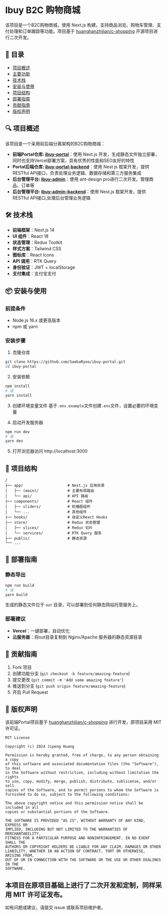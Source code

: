 # Ibuy B2C 购物商城

该项目是一个B2C购物商城，使用 Next.js 构建，支持商品浏览、购物车管理、支付处理和订单跟踪等功能。项目基于 [huanghanzhilian/c-shopping](https://github.com/huanghanzhilian/c-shopping) 开源项目进行二次开发。

## 📑 目录

- [项目概述](#项目概述)
- [主要功能](#主要功能)
- [技术栈](#技术栈)
- [安装与使用](#安装与使用)
- [项目结构](#项目结构)
- [部署指南](#部署指南)
- [贡献指南](#贡献指南)
- [版权声明](#版权声明)

## 🔍 项目概述

该项目是一个采用前后端分离架构的B2C购物商城：
- **前端Portal仓库: [ibuy-portal](https://github.com/SaebaRyoo/ibuy-portal)**：使用 Next.js 开发，生成静态文件独立部署，同时也支持Vercel部署方案，具有优秀的性能和SEO友好的特性
- **Portal后端仓库: [ibuy-portal-backend](https://github.com/SaebaRyoo/ibuy-portal-backend)**：使用 Nest.js 框架开发，提供RESTful API接口，负责处理业务逻辑、数据存储和第三方服务集成
- **后台管理平台: [ibuy-admin](https://github.com/SaebaRyoo/ibuy-admin-backend)**：使用 ant-design pro进行二次开发。管理商品、订单等
- **后台管理平台: [ibuy-admin-backend](https://github.com/SaebaRyoo/ibuy-admin-backend)**：使用 Nest.js 框架开发，提供RESTful API接口,处理后台管理业务逻辑


## 🛠️ 技术栈
- **前端框架**：Next.js 14
- **UI 组件**：React 18
- **状态管理**：Redux Toolkit
- **样式方案**：Tailwind CSS
- **图标库**：React Icons
- **API 调用**：RTK Query
- **身份验证**：JWT + localStorage
- **支付集成**：支付宝支付

## 📦 安装与使用

### 前提条件

- Node.js 16.x 或更高版本
- npm 或 yarn

### 安装步骤

1. 克隆仓库
```bash
git clone https://github.com/SaebaRyoo/ibuy-portal.git
cd ibuy-portal
```

2. 安装依赖
```bash
npm install
# 或
yarn install
```

3. 创建环境变量文件
基于`.env.example`文件创建`.env`文件，设置必要的环境变量

4. 启动开发服务器
```bash
npm run dev
# 或
yarn dev
```

5. 打开浏览器访问 http://localhost:3000

## 📁 项目结构

```
/
├── app/                    # Next.js 应用目录
│   ├── (main)/             # 主要布局路由
│   └── api/                # API 路由
├── components/             # React 组件
│   ├── sliders/            # 轮播图组件
│   └── ...                 # 其他组件
├── hooks/                  # 自定义React Hooks
├── store/                  # Redux 状态管理
│   ├── slices/             # Redux 切片
│   └── services/           # RTK Query 服务
├── public/                 # 静态资源
└── ...
```

## 🚀 部署指南

### 静态导出

```bash
npm run build
# 或
yarn build
```

生成的静态文件位于 `out` 目录，可以部署到任何静态网站托管服务上。

### 部署建议

- **Vercel**：一键部署，自动优化
- **云服务器**：将out目录复制到 Nginx/Apache 服务器的静态资源目录

## 👥 贡献指南

1. Fork 项目
2. 创建功能分支 (`git checkout -b feature/amazing-feature`)
3. 提交更改 (`git commit -m 'Add some amazing feature'`)
4. 推送到分支 (`git push origin feature/amazing-feature`)
5. 开启 Pull Request

## 📄 版权声明

该前端Portal项目基于 [huanghanzhilian/c-shopping](https://github.com/huanghanzhilian/c-shopping) 进行开发，原项目采用 MIT 许可证。

```
MIT License

Copyright (c) 2024 Jipeng Huang

Permission is hereby granted, free of charge, to any person obtaining a copy
of this software and associated documentation files (the "Software"), to deal
in the Software without restriction, including without limitation the rights
to use, copy, modify, merge, publish, distribute, sublicense, and/or sell
copies of the Software, and to permit persons to whom the Software is
furnished to do so, subject to the following conditions:

The above copyright notice and this permission notice shall be included in all
copies or substantial portions of the Software.

THE SOFTWARE IS PROVIDED "AS IS", WITHOUT WARRANTY OF ANY KIND, EXPRESS OR
IMPLIED, INCLUDING BUT NOT LIMITED TO THE WARRANTIES OF MERCHANTABILITY,
FITNESS FOR A PARTICULAR PURPOSE AND NONINFRINGEMENT. IN NO EVENT SHALL THE
AUTHORS OR COPYRIGHT HOLDERS BE LIABLE FOR ANY CLAIM, DAMAGES OR OTHER
LIABILITY, WHETHER IN AN ACTION OF CONTRACT, TORT OR OTHERWISE, ARISING FROM,
OUT OF OR IN CONNECTION WITH THE SOFTWARE OR THE USE OR OTHER DEALINGS IN THE
SOFTWARE.
```

本项目在原项目基础上进行了二次开发和定制，同样采用 MIT 许可证发布。
---

如有问题或建议，请提交 issue 或联系项目维护者。
